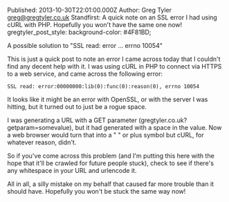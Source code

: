 Published: 2013-10-30T22:01:00.000Z
Author: Greg Tyler <greg@gregtyler.co.uk>
Standfirst: A quick note on an SSL error I had using cURL with PHP. Hopefully you won't have the same one now!
gregtyler_post_style: background-color: #4F81BD;

A possible solution to "SSL read: error ... errno 10054"

This is just a quick post to note an error I came across today that I couldn't find any decent help with it. I was using cURL in PHP to connect via HTTPS to a web service, and came across the following error:   
  

    
    
    SSL read: error:00000000:lib(0):func(0):reason(0), errno 10054

  
  
It looks like it might be an error with OpenSSL, or with the server I was hitting, but it turned out to just be a rogue space.   
  
I was generating a URL with a GET parameter (gregtyler.co.uk?getparam=somevalue), but it had generated with a space in the value. Now a web browser would turn that into a " " or plus symbol but cURL, for whatever reason, didn't.   
  
So if you've come across this problem (and I'm putting this here with the hope that it'll be crawled for future people stuck), check to see if there's any whitespace in your URL and urlencode it.   
  
All in all, a silly mistake on my behalf that caused far more trouble than it should have. Hopefully you won't be stuck the same way now!
